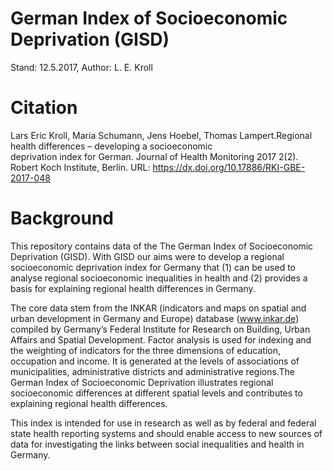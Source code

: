 # German Index of Socioeconomic Deprivation (GISD)
Stand: 12.5.2017, Author: L. E. Kroll

# Citation
Lars Eric Kroll, Maria Schumann, Jens Hoebel, Thomas Lampert.Regional health differences – developing a socioeconomic  
deprivation index for German. Journal of Health Monitoring 2017 2(2). Robert Koch Institute, Berlin. URL: https://dx.doi.org/10.17886/RKI-GBE-2017-048 

# Background
This repository contains data of the The German Index of Socioeconomic Deprivation (GISD). With GISD our aims were  to  develop  a  regional  socioeconomic  deprivation  index  for  Germany that (1) can be used to analyse regional socioeconomic inequalities in health and (2) provides a basis for explaining regional health differences in Germany. 

The core data stem from the INKAR (indicators and maps on spatial and urban development in Germany and Europe) database (www.inkar.de) compiled by Germany’s Federal Institute for Research on Building, Urban Affairs and Spatial Development. Factor analysis is used for indexing and the weighting of indicators for the three dimensions of education, occupation and income. 
It is generated at the levels of associations of municipalities, administrative districts and administrative regions.The  German  Index  of  Socioeconomic  Deprivation  illustrates  regional  socioeconomic  differences  at  different  spatial levels and contributes to explaining regional health differences. 

This index is intended for use in research as well as by federal and federal state health reporting systems and should enable access to new sources of data for investigating the links between social inequalities and health in Germany.
